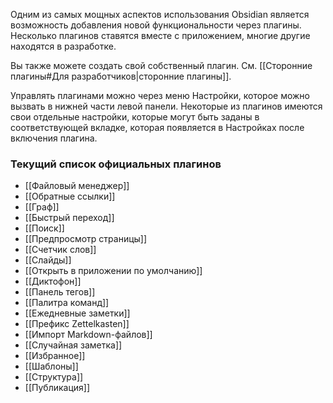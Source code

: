 Одним из самых мощных аспектов использования Obsidian является возможность добавления новой функциональности через плагины. Несколько плагинов ставятся вместе с приложением, многие другие находятся в разработке.

Вы также можете создать свой собственный плагин. См. [[Сторонние плагины#Для разработчиков|сторонние плагины]].

Управлять плагинами можно через меню Настройки, которое можно вызвать в нижней части левой панели. Некоторые из плагинов имеются свои отдельные настройки, которые могут быть заданы в соответствующей вкладке, которая появляется в Настройках после включения плагина.

### Текущий список официальных плагинов

- [[Файловый менеджер]]
- [[Обратные ссылки]]
- [[Граф]]
- [[Быстрый переход]]
- [[Поиск]]
- [[Предпросмотр страницы]]
- [[Счетчик слов]]
- [[Слайды]]
- [[Открыть в приложении по умолчанию]]
- [[Диктофон]]
- [[Панель тегов]]
- [[Палитра команд]]
- [[Ежедневные заметки]]
- [[Префикс Zettelkasten]]
- [[Импорт Markdown-файлов]]
- [[Случайная заметка]]
- [[Избранное]]
- [[Шаблоны]]
- [[Структура]]
- [[Публикация]]